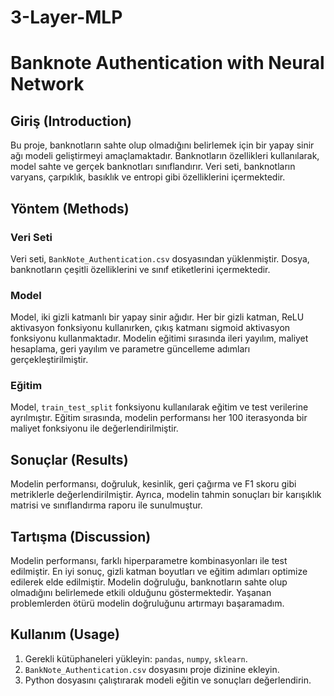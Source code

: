 # 3-Layer-MLP

# Banknote Authentication with Neural Network

## Giriş (Introduction)

Bu proje, banknotların sahte olup olmadığını belirlemek için bir yapay sinir ağı modeli geliştirmeyi amaçlamaktadır. Banknotların özellikleri kullanılarak, model sahte ve gerçek banknotları sınıflandırır. Veri seti, banknotların varyans, çarpıklık, basıklık ve entropi gibi özelliklerini içermektedir.

## Yöntem (Methods)

### Veri Seti

Veri seti, `BankNote_Authentication.csv` dosyasından yüklenmiştir. Dosya, banknotların çeşitli özelliklerini ve sınıf etiketlerini içermektedir.

### Model

Model, iki gizli katmanlı bir yapay sinir ağıdır. Her bir gizli katman, ReLU aktivasyon fonksiyonu kullanırken, çıkış katmanı sigmoid aktivasyon fonksiyonu kullanmaktadır. Modelin eğitimi sırasında ileri yayılım, maliyet hesaplama, geri yayılım ve parametre güncelleme adımları gerçekleştirilmiştir.

### Eğitim

Model, `train_test_split` fonksiyonu kullanılarak eğitim ve test verilerine ayrılmıştır. Eğitim sırasında, modelin performansı her 100 iterasyonda bir maliyet fonksiyonu ile değerlendirilmiştir.

## Sonuçlar (Results)

Modelin performansı, doğruluk, kesinlik, geri çağırma ve F1 skoru gibi metriklerle değerlendirilmiştir. Ayrıca, modelin tahmin sonuçları bir karışıklık matrisi ve sınıflandırma raporu ile sunulmuştur.

## Tartışma (Discussion)

Modelin performansı, farklı hiperparametre kombinasyonları ile test edilmiştir. En iyi sonuç, gizli katman boyutları ve eğitim adımları optimize edilerek elde edilmiştir. Modelin doğruluğu, banknotların sahte olup olmadığını belirlemede etkili olduğunu göstermektedir. Yaşanan problemlerden ötürü modelin doğruluğunu artırmayı başaramadım.

## Kullanım (Usage)

1. Gerekli kütüphaneleri yükleyin: `pandas`, `numpy`, `sklearn`.
2. `BankNote_Authentication.csv` dosyasını proje dizinine ekleyin.
3. Python dosyasını çalıştırarak modeli eğitin ve sonuçları değerlendirin.
